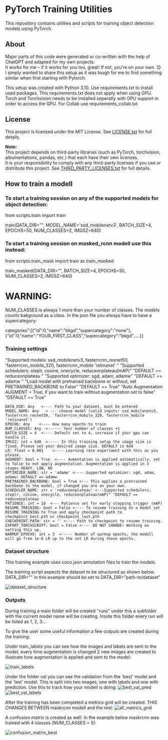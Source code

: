 
# PyTorch Training Utilities

This repository contains utilities and scripts for training object detection models using PyTorch.

## About

Major parts of this code were generated or co-written with the help of ChatGPT and adapted for my own projects.  
It works for me – if it works for you too, great! If not, you're on your own. 😉 
I simply wanted to share this setup as it was tough for me to find something similar when first starting with Pytorch.

This setup was created with Python 3.10. Use requirements.txt to install used packages. This requirements.txt does not apply when using GPU.
Torch and Torchvision needs to be installed seperatly with GPU support in order to access the GPU. 
For Collab use requirements_collab.txt


## License

This project is licensed under the MIT License. See [LICENSE.txt](./LICENSE.txt) for full details.

**Note:**  
This project depends on third-party libraries (such as PyTorch, torchvision, albumentations, pandas, etc.) that each have their own licenses.  
It is your responsibility to comply with any third-party licenses if you use or distribute this project. 
See [THIRD_PARTY_LICENSES.txt](./THIRD_PARTY_LICENSES.txt) for full details.



## How to train a modell

### To start a training session on any of the supported models for object detection:

from scripts.train import train
  
train(DATA_DIR="", MODEL_NAME='ssd_mobilenetv3', BATCH_SIZE=4, EPOCHS=50, NUM_CLASSES=2, IMGSZ=640)

### To start a training session on masked_rcnn modell use this instead:

from scripts.train_mask import train as train_masked
  
train_masked(DATA_DIR="", BATCH_SIZE=4, EPOCHS=50, NUM_CLASSES=2, IMGSZ=640)

# WARNING: 
NUM_CLASSES is always 1 more than your number of classes. The models counts bakground as a class. In the json file you always have to have a supercategory:

categories":[{"id":0,"name":"bkgd","supercategory":"none"}, {"id":0,"name":"YOUR_FIRST_CLASS","supercategory":"bkgd".....}]

### Training settings


"Supported models: ssd_mobilenetv3, fasterrcnn_resnet50, 'fasterrcnn_mobile_320, fasterrcnn_mobile 'retinanet' "
"Supported schedulers: steplr, cosine, onecycle, reduceonplateau(mAP)" "DEFAULT == reduceonplateau "
"Supported optimizer: sgd, adam, adamw" "DEFAULT == adamw "
"Load model with pretrained backbone or without, set PRETRAINED_BACKBONE to False" "DEFAULT == True"
"Auto Augmentation AUGMENT = True, if you want to train without augmentation set to false" "DEFAULT == True"


    DATA_DIR: Any   <---- Path to your dataset, must be entered
    MODEL_NAME: Any   < --- choose model (valid inputs: ssd_mobilenetv3, fasterrcnn_resnet50, 'fasterrcnn_mobile_320, fasterrcnn_mobile 'retinanet')
    EPOCHS: Any    <---- How many epochs to train 
    NUM_CLASSES: Any  <------ Your number of classes +1 
    BATCH_SIZE = 4  <---- Default set to 4, increase if your gpu can handle it.
    IMGSZ: int = 640  <----- In this training setup the image size is fixed. Please set your desired image size. DEFAULT is 640
    LR: float = 0.001    <---- Learning rate experiment with this as you please. 
    AUGMENT: bool = True  <---- Aumentation is applied automatically, set to false to not apply augmentation. Augmentation is applied in 3 stages HEAVY, LOW, NO 
    OPTIMIZER_NAME: str = 'adamw' <---- Supported optimizer: sgd, adam, adamw: DEFAULT == adamw
    PRETRAINED_BACKBONE: bool = True <--- This applies a pretrained backbone to the model, if changed you are on your own. 
    SCHEDULER_NAME: str = 'reduceonplateau' <---Supported schedulers: steplr, cosine, onecycle, reduceonplateau(mAP)" "DEFAULT == reduceonplateau
    PATIENCE: int = 10  <--- Patience set for early stopping trigger (mAP)
    RESUME_TRAINING: bool = False <---- To resume training on a model set RESUME_TRAINING to True and apply checkpoint path to checkpoint_best.pth or checkpoint_last.pth
    CHECKPOINT_PATH: str = '' <---- Path to checkpoint to resume training. 
    EXPORT_TORCHSCRIPT: bool = False <---- DO NOT CHANGE! Working on setting this up. 
    WARMUP_EPOCHS: int = 3  <----- Number of warmup epochs, the modell will go from 1e-6 LR up to the set LR during these epochs. 
    

### Dataset structure
This training example uses coco.json annotation files to train the models. 

The training script expects the dataset to be structured as shown below. 
DATA_DIR="" in this example should be set to DATA_DIR="path-to/dataset"

![dataset_structure](https://github.com/user-attachments/assets/62ce90c6-bcc8-4412-ac90-3f4de05d7cfe)

### Outputs

During training a main folder will be created "runs" under this a subfolder with the current model name will be creating. Inside this folder every run will be listed as 1, 2, 3... 

To give the user some useful information a few outputs are created during the training: 

Under train_labels you can see how the images and labels are sent to the model, every time augmentation is changed 2 new images are created to illustrate how augmentation is applied and sent to the model:

![train_labels](https://github.com/user-attachments/assets/e12866a7-01c2-4f72-b4bc-d45d5fe9e13b)

Under the folder val you can see the validation from the 'best' model and the 'last' model. This is split into two images, one with labels and one with prediction.
Use this to track how your modell is doing: 
![best_val_pred](https://github.com/user-attachments/assets/49ac909f-e07c-494e-9d00-ad9c315aefd6)
![best_val_labels](https://github.com/user-attachments/assets/1d5d19aa-9fee-4175-b109-7c659d15fce6)


After the training has been completed a metrics grid will be created. THIS CHANGES BETWEEN maskrcnn modell and the rest:
![all_metrics_grid](https://github.com/user-attachments/assets/17e8ddc1-e3ea-47b4-878f-c5ed2ab6e091)


A confusion matrix is created as well. In the example below maskrcnn was trained with 4 classes (NUM_CLASSES = 5):

![confusion_matrix_best](https://github.com/user-attachments/assets/54072a80-fed8-4be8-81b7-69d5f7a295db)







